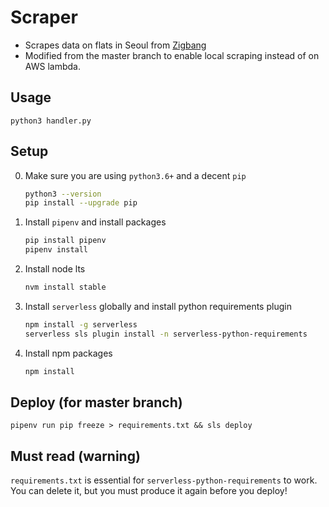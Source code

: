 # Scraper
- Scrapes data on flats in Seoul from [Zigbang](https://www.zigbang.com/)
- Modified from the master branch to enable local scraping instead of on AWS lambda. 

## Usage
```
python3 handler.py
```

## Setup
0. Make sure you are using `python3.6+` and a decent `pip`
    ```bash
    python3 --version
    pip install --upgrade pip
    ```

1. Install `pipenv` and install packages
    ```bash
    pip install pipenv
    pipenv install 
    ```

2. Install node lts
    ```bash
    nvm install stable
    ```

3. Install `serverless` globally and install python requirements plugin
    ```bash
    npm install -g serverless
    serverless sls plugin install -n serverless-python-requirements
    ```

4. Install npm packages
    ```bash
    npm install 
    ```

## Deploy (for master branch)
```
pipenv run pip freeze > requirements.txt && sls deploy
```

## Must read (warning)
`requirements.txt` is essential for `serverless-python-requirements` to work. You can delete it, but you must produce it again before you deploy!
